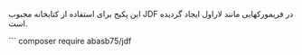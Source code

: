 این پکیج برای استفاده از کتابخانه محبوب 
JDF
در فریمورکهایی مانند لاراول ایجاد گردیده است.


‍‍```
composer require abasb75/jdf
```